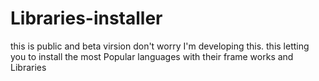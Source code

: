 # Libraries-installer
this is public and beta virsion don't worry I'm developing this. this letting you to install the most Popular languages with their frame works and Libraries

